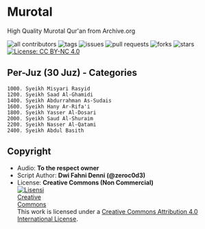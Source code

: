 # Murotal

High Quality Murotal Qur'an from Archive.org

![all contributors](https://img.shields.io/github/contributors/zeroc0d3/murotal)
![tags](https://img.shields.io/github/v/tag/zeroc0d3/murotal?sort=semver)
![issues](https://img.shields.io/github/issues/zeroc0d3/murotal)
![pull requests](https://img.shields.io/github/issues-pr/zeroc0d3/murotal)
![forks](https://img.shields.io/github/forks/zeroc0d3/murotal)
![stars](https://img.shields.io/github/stars/zeroc0d3/murotal)
[![License: CC BY-NC 4.0](https://img.shields.io/badge/License-CC%20BY--NC%204.0-blue.svg)](https://creativecommons.org/licenses/by-nc/4.0/)

## Per-Juz (30 Juz) - Categories

```
1000. Syeikh Misyari Rasyid
1200. Syeikh Saad Al-Ghamidi
1400. Syeikh Abdurrahman As-Sudais
1600. Syeikh Hany Ar-Rifa'i
1800. Syeikh Yasser Al-Dosari
2000. Syeikh Saud Al-Shuraim
2200. Syeikh Nasser Al-Qatami
2400. Syeikh Abdul Basith
```

## Copyright
- Audio: **To the respect owner**
- Script Author: **Dwi Fahni Denni (@zeroc0d3)**
- License: **Creative Commons (Non Commercial)**
  <br><a rel="license" href="http://creativecommons.org/licenses/by/4.0/"><img alt="Lisensi Creative Commons" style="border-width:0;max-width:100px" src="https://upload.wikimedia.org/wikipedia/commons/thumb/9/99/Cc-by-nc_icon.svg/320px-Cc-by-nc_icon.svg.png" /></a><br />This work is licensed under a <a rel="license" href="http://creativecommons.org/licenses/by/4.0/">Creative Commons Attribution 4.0 International License</a>.